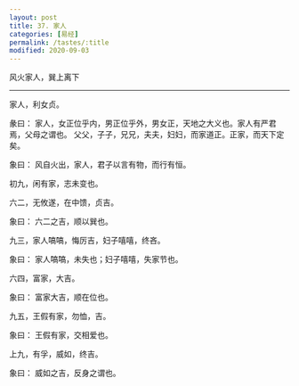 ```yaml
---
layout: post
title: 37. 家人
categories: [易经]
permalink: /tastes/:title
modified: 2020-09-03
---
```


风火家人，巽上离下

---

家人，利女贞。

彖曰： 家人，女正位乎内，男正位乎外，男女正，天地之大义也。家人有严君焉，父母之谓也。
父父，子子，兄兄，夫夫，妇妇，而家道正。正家，而天下定矣。

象曰： 风自火出，家人，君子以言有物，而行有恒。

初九，闲有家，志未变也。

六二，无攸遂，在中馈，贞吉。

象曰： 六二之吉，顺以巽也。

九三，家人嗃嗃，悔厉吉，妇子嘻嘻，终吝。

象曰： 家人嗃嗃，未失也；妇子嘻嘻，失家节也。

六四，富家，大吉。

象曰： 富家大吉，顺在位也。

九五，王假有家，勿恤，吉。

象曰： 王假有家，交相爱也。

上九，有孚，威如，终吉。

象曰： 威如之吉，反身之谓也。
